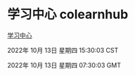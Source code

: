 # 学习中心 colearnhub
[学习中心](http://27.19.33.125:56308/colearnhub/)

2022年 10月 13日 星期四 15:30:03 CST

2022年 10月 13日 星期四 07:30:03 GMT
